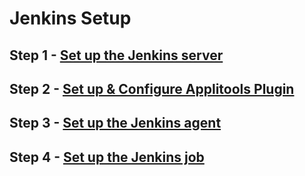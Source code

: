 # Jenkins Setup

## Step 1 - [Set up the Jenkins server](README_Jenkins_Server.md)

## Step 2 - [Set up & Configure Applitools Plugin](README_Jenkins_Applitools.md)

## Step 3 - [Set up the Jenkins agent](README_Jenkins_Agent.md)

## Step 4 - [Set up the Jenkins job](README_Jenkins_Pipeline.md)

